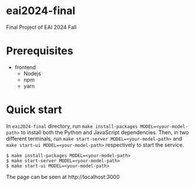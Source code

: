 # eai2024-final
Final Project of EAI 2024 Fall

# Prerequisites

- frontend
    - Nodejs
    - npm
    - yarn

# Quick start

In `eai2024-final` directory, run `make install-packages MODEL=<your-model-path>` to install both the Python and JavaScript dependencies.
Then, in two different terminals, run `make start-server MODEL=<your-model-path>` and `make start-ui MODEL=<your-model-path>` respectively to start the service.

```shell
$ make install-packages MODEL=<your-model-path>
$ make start-server MODEL=<your-model-path>
$ make start-ui MODEL=<your-model-path>
```

The page can be seen at http://localhost:3000
